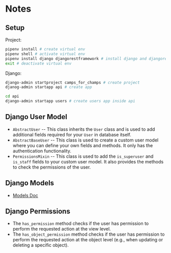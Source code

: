 # Notes

## Setup

Project:

```bash
pipenv install # create virtual env
pipenv shell # activate virtual env
pipenv install django djangorestframework # install django and djangorestframework
exit # deactivate virtual env
```

Django:

```bash
django-admin startproject camps_for_champs # create project
djanog-admin startapp api # create app

cd api
django-admin startapp users # create users app inside api
```

## Django User Model

- `AbstractUser` -- This class inherits the `User` class and is used to add additional fields required for your `User` in database itself.
- `AbstractBaseUser` -- This class is used to create a custom user model where you can define your own fields and methods. It only has the authentication functionality.
- `PermissionsMixin` -- This class is used to add the `is_superuser` and `is_staff` fields to your custom user model. It also provides the methods to check the permissions of the user.

## Django Models

- [Models Doc](https://docs.djangoproject.com/en/5.0/topics/db/models/)

## Django Permissions

- The `has_permission` method checks if the user has permission to perform the requested action at the view level.
- The `has_object_permission` method checks if the user has permission to perform the requested action at the object level (e.g., when updating or deleting a specific object).
